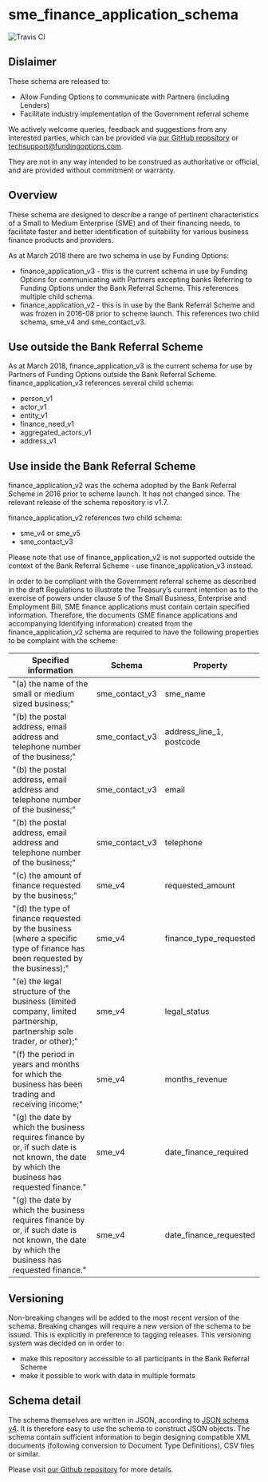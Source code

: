 # sme_finance_application_schema

![Travis CI](https://travis-ci.org/FundingOptions/sme-finance-application-schema.svg?branch=master)

## Dislaimer
These schema are released to:
* Allow Funding Options to communicate with Partners (including Lenders)
* Facilitate industry implementation of the Government referral scheme

We actively welcome queries, feedback and suggestions from any interested parties, which can be provided via [our GitHub repository](https://github.com/FundingOptions/sme-finance-application-schema) or techsupport@fundingoptions.com.

They are not in any way intended to be construed as authoritative or official, and are provided without commitment or warranty.

## Overview
These schema are designed to describe a range of pertinent characteristics of a Small to Medium Enterprise (SME) and of their financing needs, to facilitate faster and better identification of suitability for various business finance products and providers.

As at March 2018 there are two schema in use by Funding Options:

* finance_application_v3 - this is the current schema in use by Funding Options for communicating with Partners excepting banks Referring to Funding Options under the Bank Referral Scheme. This references multiple child schema.
* finance_application_v2 - this is in use by the Bank Referral Scheme and was frozen in 2016-08 prior to scheme launch. This references two child schema, sme_v4 and sme_contact_v3.

## Use outside the Bank Referral Scheme
As at March 2018, finance_application_v3 is the current schema for use by Partners of Funding Options outside the Bank Referral Scheme. finance_application_v3 references several child schema:
* person_v1
* actor_v1
* entity_v1
* finance_need_v1
* aggregated_actors_v1
* address_v1

## Use inside the Bank Referral Scheme
finance_application_v2 was the schema adopted by the Bank Referral Scheme in 2016 prior to scheme launch. It has not changed since. The relevant release of the schema repository is v1.7.

finance_application_v2 references two child schema:
* sme_v4 or sme_v5
* sme_contact_v3

Please note that use of finance_application_v2 is not supported outside the context of the Bank Referral Scheme - use finance_application_v3 instead.

In order to be compliant with the Government referral scheme as described in the draft Regulations to illustrate the Treasury’s current intention as to the exercise of powers under clause 5 of the Small Business, Enterprise and Employment Bill, SME finance applications must contain certain specified information. Therefore, the documents (SME finance applications and accompanying Identifying information) created from the finance_application_v2 schema are required to have the following properties to be complaint with the scheme:

| Specified information | Schema | Property |
| - | - | - |
| "(a) the name of the small or medium sized business;" | sme_contact_v3 | sme_name |
| "(b) the postal address, email address and telephone number of the business;" | sme_contact_v3 | address_line_1, postcode |
| "(b) the postal address, email address and telephone number of the business;" | sme_contact_v3 | email |
| "(b) the postal address, email address and telephone number of the business;" | sme_contact_v3 | telephone |
| "(c) the amount of finance requested by the business;" | sme_v4 | requested_amount |
| "(d) the type of finance requested by the business (where a specific type of finance has been requested by the business);" | sme_v4 | finance_type_requested |
| "(e) the legal structure of the business (limited company, limited partnership, partnership sole trader, or other);" | sme_v4 | legal_status |
| "(f) the period in years and months for which the business has been trading and receiving income;" | sme_v4 | months_revenue |
| "(g) the date by which the business requires finance by or, if such date is not known, the date by which the business has requested finance." | sme_v4 | date_finance_required |
| "(g) the date by which the business requires finance by or, if such date is not known, the date by which the business has requested finance." | sme_v4 | date_finance_requested |

## Versioning
Non-breaking changes will be added to the most recent version of the schema. Breaking changes will require a new version of the schema to be issued. This is explicitly in preference to tagging releases. This versioning system was decided on in order to:
* make this repository accessible to all participants in the Bank Referral Scheme
* make it possible to work with data in multiple formats

## Schema detail
The schema themselves are written in JSON, according to [JSON schema v4](http://json-schema.org/). It is therefore easy to use the schema to construct JSON objects. The schema contain sufficient information to begin designing compatible XML documents (following conversion to Document Type Definitions), CSV files or similar.

Please visit [our Github repository](https://github.com/FundingOptions/sme-finance-application-schema) for more details.
